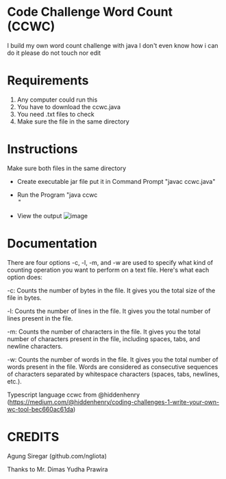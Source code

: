 # Code Challenge Word Count (CCWC)
I build my own word count challenge with java
I don't even know how i can do it please do not touch nor edit

# Requirements
1. Any computer could run this
2. You have to download the ccwc.java
3. You need .txt files to check
4. Make sure the file in the same directory
   
# Instructions
Make sure both files in the same directory 
- Create executable jar file put it in Command Prompt
  "javac ccwc.java"
  
- Run the Program
  "java ccwc <option> <filename>"
  
- View the output
  ![image](https://github.com/ngliota/ccwc/assets/107844893/f9005f5c-e187-46eb-8e4c-c2f501cc86d4)
  
# Documentation
There are four options -c, -l, -m, and -w are used to specify what kind of counting operation you want to perform on a text file. Here's what each option does:

-c: Counts the number of bytes in the file. It gives you the total size of the file in bytes.

-l: Counts the number of lines in the file. It gives you the total number of lines present in the file.

-m: Counts the number of characters in the file. It gives you the total number of characters present in the file, including spaces, tabs, and newline characters.

-w: Counts the number of words in the file. It gives you the total number of words present in the file. Words are considered as consecutive sequences of characters separated by whitespace characters (spaces, tabs, newlines, etc.).

Typescript language ccwc from @hiddenhenry
(https://medium.com/@hiddenhenry/coding-challenges-1-write-your-own-wc-tool-bec660ac61da)

# CREDITS
Agung Siregar (github.com/ngliota)

Thanks to
Mr. Dimas Yudha Prawira
